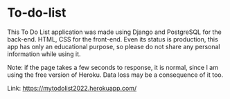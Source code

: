 # To-do-list
This To Do List application was made using Django and PostgreSQL for the back-end. HTML, CSS for the front-end. Even its status is production, this app has only an educational purpose, so please do not share any personal information while using it.

Note: if the page takes a few seconds to response, it is normal, since I am using the free version of Heroku. Data loss may be a consequence of it too.

Link: https://mytodolist2022.herokuapp.com/

